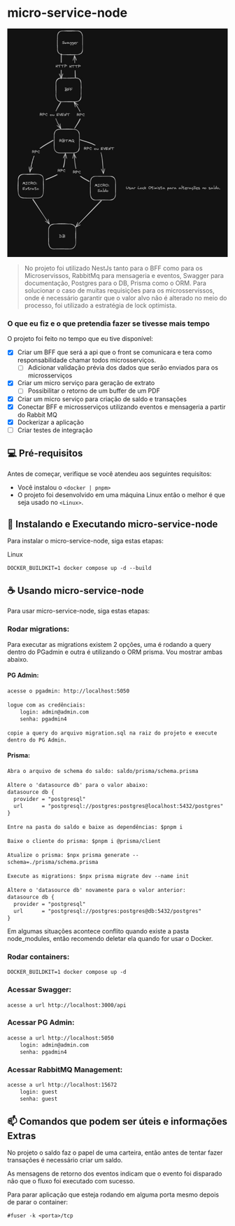 # micro-service-node

<img src="_doc/arq.jpeg" alt="ARQ">

> No projeto foi utilizado NestJs tanto para o BFF como para os Microservissos, RabbitMq para mensageria e eventos, Swagger para documentação, Postgres para o DB, Prisma como o ORM. 
Para solucionar o caso de muitas requisições para os microsservissos, onde é necessário garantir que o valor alvo não é alterado no meio do processo, foi utilizado a estratégia de lock optimista.

### O que eu fiz e o que pretendia fazer se tivesse mais tempo

O projeto foi feito no tempo que eu tive disponível:

- [x] Criar um BFF que será a api que o front se comunicara e tera como responsabilidade chamar todos microsserviços.
    - [ ] Adicionar validação prévia dos dados que serão enviados para os microsserviços
- [x] Criar um micro serviço para geração de extrato
    - [ ] Possibilitar o retorno de um buffer de um PDF
- [x] Criar um micro serviço para criação de saldo e transações
- [x] Conectar BFF e microsserviços utilizando eventos e mensageria a partir do Rabbit MQ
- [x] Dockerizar a aplicação 
- [ ] Criar testes de integração 

## 💻 Pré-requisitos

Antes de começar, verifique se você atendeu aos seguintes requisitos:

- Você instalou o `<docker | pnpm>`
- O projeto foi desenvolvido em uma máquina Linux então o melhor é que seja usado no `<Linux>`.

## 🚀 Instalando e Executando micro-service-node

Para instalar o micro-service-node, siga estas etapas:

Linux

```
DOCKER_BUILDKIT=1 docker compose up -d --build
```

## ☕ Usando micro-service-node

Para usar micro-service-node, siga estas etapas:

### Rodar migrations:
Para executar as migrations existem 2 opções, uma é rodando a query dentro do PGadmin e outra é utilizando o ORM prisma. Vou mostrar ambas abaixo.

#### PG Admin:
```
acesse o pgadmin: http://localhost:5050

logue com as credênciais:
    login: admin@admin.com
    senha: pgadmin4

copie a query do arquivo migration.sql na raiz do projeto e execute dentro do PG Admin.
```

#### Prisma:
```
Abra o arquivo de schema do saldo: saldo/prisma/schema.prisma

Altere o 'datasource db' para o valor abaixo:
datasource db {
  provider = "postgresql"
  url      = "postgresql://postgres:postgres@localhost:5432/postgres"
}

Entre na pasta do saldo e baixe as dependências: $pnpm i

Baixe o cliente do prisma: $pnpm i @prisma/client

Atualize o prisma: $npx prisma generate --schema=./prisma/schema.prisma

Execute as migrations: $npx prisma migrate dev --name init

Altere o 'datasource db' novamente para o valor anterior:
datasource db {
  provider = "postgresql"
  url      = "postgresql://postgres:postgres@db:5432/postgres"
}
```
Em algumas situações acontece conflito quando existe a pasta node_modules, então recomendo deletar ela quando for usar o Docker.

### Rodar containers:

```
DOCKER_BUILDKIT=1 docker compose up -d
```

### Acessar Swagger:
```
acesse a url http://localhost:3000/api
```

### Acessar PG Admin:
```
acesse a url http://localhost:5050
    login: admin@admin.com
    senha: pgadmin4
```
### Acessar RabbitMQ Management:
```
acesse a url http://localhost:15672
    login: guest
    senha: guest
```

## 📫 Comandos que podem ser úteis e informações Extras

No projeto o saldo faz o papel de uma carteira, então antes de tentar fazer transações é necessário criar um saldo.

As mensagens de retorno dos eventos indicam que o evento foi disparado não que o fluxo foi executado com sucesso.

Para parar aplicação que esteja rodando em alguma porta mesmo depois de parar o container:
```
#fuser -k <porta>/tcp 
```
